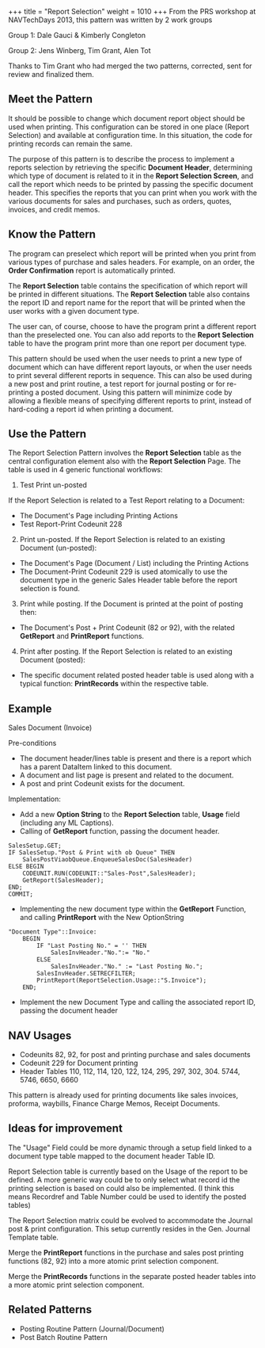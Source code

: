 +++
title = "Report Selection"
weight = 1010
+++
From the PRS workshop at NAVTechDays 2013, this pattern was written by 2 work groups

Group 1: Dale Gauci & Kimberly Congleton

Group 2: Jens Winberg, Tim Grant, Alen Tot

Thanks to Tim Grant who had merged the two patterns, corrected, sent for review and finalized them.

## Meet the Pattern

It should be possible to change which document report object should be used when printing. This configuration can be stored in one place (Report Selection) and available at configuration time. In this situation, the code for printing records can remain the same.

The purpose of this pattern is to describe the process to implement a reports selection by retrieving the specific **Document Header**, determining which type of document is related to it in the **Report Selection Screen**, and call the report which needs to be printed by passing the specific document header. This specifies the reports that you can print when you work with the various documents for sales and purchases, such as orders, quotes, invoices, and credit memos.

## Know the Pattern

The program can preselect which report will be printed when you print from various types of purchase and sales headers. For example, on an order, the **Order Confirmation** report is automatically printed.

The **Report Selection** table contains the specification of which report will be printed in different situations. The **Report Selection** table also contains the report ID and report name for the report that will be printed when the user works with a given document type.

The user can, of course, choose to have the program print a different report than the preselected one. You can also add reports to the **Report Selection** table to have the program print more than one report per document type.

This pattern should be used when the user needs to print a new type of document which can have different report layouts, or when the user needs to print several different reports in sequence. This can also be used during a new post and print routine, a test report for journal posting or for re-printing a posted document. Using this pattern will minimize code by allowing a flexible means of specifying different reports to print, instead of hard-coding a report id when printing a document.

## Use the Pattern

The Report Selection Pattern involves the **Report Selection** table as the central configuration element also with the **Report Selection** Page. The table is used in 4 generic functional workflows:

1. Test Print un-posted

If the Report Selection is related to a Test Report relating to a Document:

  * The Document's Page including Printing Actions
  * Test Report-Print Codeunit 228

2. Print un-posted. If the Report Selection is related to an existing Document (un-posted):

  * The Document's Page (Document / List) including the Printing Actions
  * The Document-Print Codeunit 229 is used atomically to use the document type in the generic Sales Header table before the report selection is found.

3. Print while posting. If the Document is printed at the point of posting then:

  * The Document's Post + Print Codeunit (82 or 92), with the related **GetReport** and **PrintReport** functions.

4. Print after posting. If the Report Selection is related to an existing Document (posted):

  * The specific document related posted header table is used along with a typical function: **PrintRecords** within the respective table.

## Example

Sales Document (Invoice)

Pre-conditions

* The document header/lines table is present and there is a report which has a parent DataItem linked to this document.
* A document and list page is present and related to the document.
* A post and print Codeunit exists for the document.

Implementation:

* Add a new **Option String** to the **Report Selection** table, **Usage** field (including any ML Captions).
* Calling of **GetReport** function, passing the document header.

```al
SalesSetup.GET;
IF SalesSetup."Post & Print with ob Queue" THEN
    SalesPostViaobQueue.EnqueueSalesDoc(SalesHeader)
ELSE BEGIN
    CODEUNIT.RUN(CODEUNIT::"Sales-Post",SalesHeader);
    GetReport(SalesHeader);
END;
COMMIT;
```

* Implementing the new document type within the **GetReport** Function, and calling **PrintReport** with the New OptionString

```al
"Document Type"::Invoice:
    BEGIN
        IF "Last Posting No." = '' THEN
            SalesInvHeader."No.":= "No."
        ELSE
            SalesInvHeader."No." := "Last Posting No.";
        SalesInvHeader.SETRECFILTER;
        PrintReport(ReportSelection.Usage::"S.Invoice");
    END;
```

* Implement the new Document Type and calling the associated report ID, passing the document header

## NAV Usages

* Codeunits 82, 92, for post and printing purchase and sales documents
* Codeunit 229 for Document printing
* Header Tables 110, 112, 114, 120, 122, 124, 295, 297, 302, 304\. 5744, 5746, 6650, 6660

This pattern is already used for printing documents like sales invoices, proforma, waybills, Finance Charge Memos, Receipt Documents.

## Ideas for improvement

The "Usage" Field could be more dynamic through a setup field linked to a document type table mapped to the document header Table ID.

Report Selection table is currently based on the Usage of the report to be defined. A more generic way could be to only select what record id the printing selection is based on could also be implemented. (I think this means Recordref and Table Number could be used to identify the posted tables)

The Report Selection matrix could be evolved to accommodate the Journal post & print configuration. This setup currently resides in the Gen. Journal Template table.

Merge the **PrintReport** functions in the purchase and sales post printing functions (82, 92) into a more atomic print selection component.

Merge the **PrintRecords** functions in the separate posted header tables into a more atomic print selection component.

## Related Patterns

* Posting Routine Pattern (Journal/Document)
* Post Batch Routine Pattern
